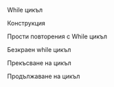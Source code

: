 While цикъл

Конструкция

Прости повторения с While цикъл

Безкраен while цикъл

Прекъсване на цикъл	

Продължаване на цикъл
